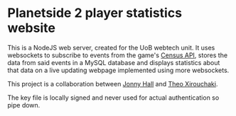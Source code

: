 # Planetside 2 player statistics website
This is a NodeJS web server, created for the UoB webtech unit. It uses websockets to subscribe to events from the game's [Census API](http://census.daybreakgames.com/), stores the data from said events in a MySQL database and displays statistics about that data on a live updating webpage implemented using more websockets.

This project is a collaboration between [Jonny Hall](https://github.com/TobleroneSwordfish) and [Theo Xirouchaki](https://github.com/theo-xir).

The key file is locally signed and never used for actual authentication so pipe down.
